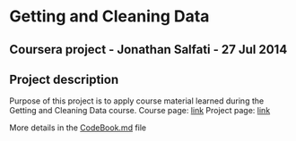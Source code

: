 Getting and Cleaning Data
=========================
Coursera project - Jonathan Salfati - 27 Jul 2014
-------------------------------------------------

Project description
-------------------
Purpose of this project is to apply course material learned during the Getting and Cleaning Data course.
Course page: [link](https://class.coursera.org/getdata-005)
Project page: [link](https://class.coursera.org/getdata-005/human_grading)

More details in the [CodeBook.md](https://github.com/kranoner/GettingCleaningData/blob/master/CodeBook.md) file
